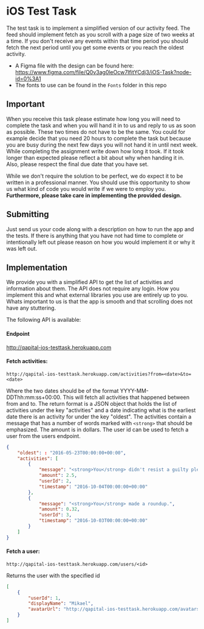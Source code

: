 # iOS Test Task
The test task is to implement a simplified version of our activity feed. The feed should implement fetch as you scroll with a page size of two weeks at a time. If you don't receive any events within that time period you should fetch the next period until you get some events or you reach the oldest activity. 

* A Figma file with the design can be found here: https://www.figma.com/file/Q0v3ag0leOcw7IfitYCdj3/iOS-Task?node-id=0%3A1
* The fonts to use can be found in the `Fonts` folder in this repo

## Important
When you receive this task please estimate how long you will need to complete the task and when you will hand it in to us and reply to us as soon as possible. These two times do not have to be the same. You could for example decide that you need 20 hours to complete the task but because you are busy during the next few days you will not hand it in until next week. While completing the assignment write down how long it took. If it took longer than expected please reflect a bit about why when handing it in. Also, please respect the final due date that you have set.

While we don't require the solution to be perfect, we do expect it to be written in a professional manner. You should use this opportunity to show us what kind of code you would write if we were to employ you. **Furthermore, please take care in implementing the provided design.**

## Submitting
Just send us your code along with a description on how to run the app and the tests. If there is anything that you have not had time to complete or intentionally left out please reason on how you would implement it or why it was left out.

## Implementation
We provide you with a simplified API to get the list of activities and information about them. The API does not require any login. How you implement this and what external libraries you use are entirely up to you. Whats important to us is that the app is smooth and that scrolling does not have any stuttering.


The following API is available:

#### Endpoint
http://qapital-ios-testtask.herokuapp.com

#### Fetch activities:
```
http://qapital-ios-testtask.herokuapp.com/activities?from=<date>&to=<date>
```

Where the two dates should be of the format YYYY-MM-DDThh:mm:ss+00:00. This will fetch all activities that happened between from and to. The return format is a JSON object that holds the list of activities under the key "activities" and a date indicating what is the earliest date there is an activity for under the key "oldest". The activities contain a message that has a number of words marked with `<strong>` that should be emphasized. The amount is in dollars. The user id can be used to fetch a user from the users endpoint.
```json
{
	"oldest": : "2016-05-23T00:00:00+00:00",
	"activities": [
		{
			"message": "<strong>You</strong> didn't resist a guilty pleasure at <strong>Starbucks</strong>.",
			"amount": 2.5,
			"userId": 2,
			"timestamp": "2016-10-04T00:00:00+00:00"
		},
		{
			"message": "<strong>You</strong> made a roundup.",
			"amount": 0.32,
			"userId": 3,
			"timestamp": "2016-10-03T00:00:00+00:00"
		}
	]
}
```

#### Fetch a user:
```
http://qapital-ios-testtask.herokuapp.com/users/<id>
```

Returns the user with the specified id
```json
[
	{
		"userId": 1,
		"displayName": "Mikael",
		"avatarUrl": "http://qapital-ios-testtask.herokuapp.com/avatars/mikael.jpg"
	}
]
```
